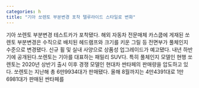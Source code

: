 ```yaml
---
categories: h
title: "기아 쏘렌토 부분변경 포착 텔루라이드 스타일로 변화"
---
```

기아 쏘렌토 부분변경 테스트카가 포착됐다. 해외 자동차 전문매체 카스쿱에 게재된 쏘렌토 부분변경은 수직으로 배치된 헤드램프와 크기를 키운 그릴 등 전면부가 풀체인지 수준으로 변경됐다. 신규 휠 및 실내 사양으로 상품성 업그레이드가 예고됐다. 내년 하반기에 공개된다.쏘렌토는 기아를 대표하는 패밀리 SUV다. 특히 풀체인지 모델인 현행 쏘렌토는 2020년 상반기 출시 이후 경쟁 모델인 현대차 싼타페의 판매량을 압도하고 있다. 쏘렌토는 지난해 총 6만9934대가 판매됐다. 올해 8월까지는 4만4391대로 1만6981대가 판매된 싼타페를